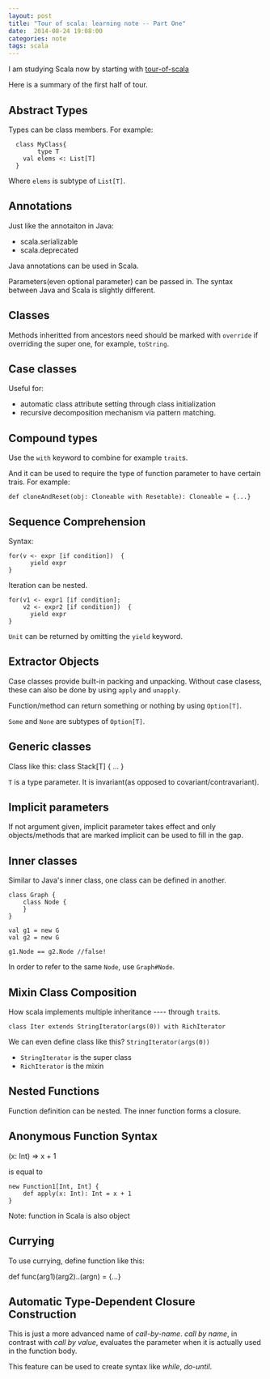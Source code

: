 ```yaml
---
layout: post
title: "Tour of scala: learning note -- Part One"
date:  2014-08-24 19:08:00
categories: note
tags: scala
---
```


I am studying Scala now by starting with [tour-of-scala](http://docs.scala-lang.org/tutorials/tour/tour-of-scala.html)

Here is a summary of the first half of tour.

## Abstract Types

Types can be class members. For example:

      class MyClass{
      	    type T
	    val elems <: List[T]
      }

Where  `elems` is subtype of `List[T]`.


## Annotations

Just like the annotaiton in Java:

- scala.serializable
- scala.deprecated

Java annotations can be used in Scala.

Parameters(even optional parameter) can be passed in. The syntax between Java and Scala is slightly different.

## Classes

Methods inheritted from ancestors need should be marked with `override` if overriding the super one, for example, `toString`.

## Case classes

Useful for:

- automatic class attribute setting through class initialization
- recursive decomposition mechanism via pattern matching.

## Compound types

Use the `with` keyword to combine for example `trait`s.

And it can be used to require the type of function parameter to have certain trais. For example:

    def cloneAndReset(obj: Cloneable with Resetable): Cloneable = {...}

## Sequence Comprehension

Syntax:

	for(v <- expr [if condition])  {
	      yield expr
	}

Iteration can be nested.

	for(v1 <- expr1 [if condition];
	    v2 <- expr2 [if condition])  {
	      yield expr
	}

`Unit` can be returned by omitting the `yield` keyword.

## Extractor Objects

Case classes provide built-in packing and unpacking. Without case clasess, these can also be done by using `apply` and `unapply`.

Function/method can return something or nothing by using `Option[T]`.

`Some` and `None` are subtypes of `Option[T]`.

## Generic classes

Class like this:
       class Stack[T] {
              ...
       }      

`T` is a type parameter. It is invariant(as opposed to covariant/contravariant).

## Implicit parameters

If not argument given, implicit parameter takes effect and only objects/methods that are marked implicit can be used to fill in the gap.

## Inner classes

Similar to Java's inner class, one class can be defined in another. 

	class Graph {
		class Node {
		}
	}

	val g1 = new G
	val g2 = new G

	g1.Node == g2.Node //false!

In order to refer to the same `Node`, use `Graph#Node`.

## Mixin Class Composition
How scala implements multiple inheritance ---- through `trait`s.

    class Iter extends StringIterator(args(0)) with RichIterator


We can even define class like this? `StringIterator(args(0))`

- `StringIterator` is the super class
- `RichIterator` is the mixin


## Nested Functions

Function definition can be nested. The inner function forms a closure.

## Anonymous Function Syntax

   (x: Int) => x + 1

is equal to 

    new Function1[Int, Int] {
    	def apply(x: Int): Int = x + 1
    }


Note: function in Scala is also object

## Currying

To use currying, define function like this:

   def func(arg1)(arg2)..(argn) = {...}

## Automatic Type-Dependent Closure Construction

This is just a more advanced name of *call-by-name*. *call by name*, in contrast with *call by value*, evaluates the parameter when it is actually used in the function body.

This feature can be used to create syntax like *while*, *do-until*.